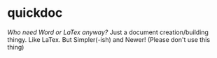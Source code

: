 # quickdoc
*Who need Word or LaTex anyway?*
Just a document creation/building thingy. Like LaTex. But Simpler(-ish) and Newer! (Please don't use this thing)
